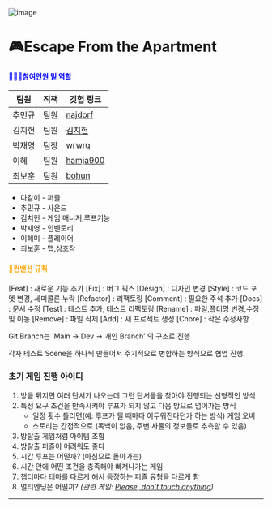 ![image](https://github.com/iou-bohun/ProjectEscape/assets/56661597/e82391e7-a419-4289-86a2-c23d15206353)


# 🎮Escape From the Apartment
#### <span style="color:blue"> 🧑‍🤝‍🧑참여인원 밑 역할 </span>
|팀원|직책|깃헙 링크|
|------|---|---|
|추민규|팀원|[najdorf](https://github.com/cn7249)|
|김치헌|팀원|[김치헌](https://github.com/choneyKim)|
|박재영|팀장|[wrwrq](https://github.com/wrwrq)|
|이혜|팀원|[hamja900](https://github.com/hamja900)|
|최보훈|팀원|[bohun](https://github.com/iou-bohun)|

* 다같이 - 퍼즐
* 추민규 - 사운드
* 김치헌 - 게임 매니저,루프기능
* 박재영 - 인벤토리
* 이혜미 - 플레이어
* 최보훈 - 맵,상호작
#### <span style="color:orange"> 📝컨밴션 규칙 </span>

[Feat] : 새로운 기능 추가
[Fix] : 버그 픽스
[Design] : 디자인 변경
[Style] : 코드 포멧 변경, 세미콜론 누락
[Refactor] : 리팩토링
[Comment] : 필요한 주석 추가
[Docs] : 문서 수정
[Test] : 테스트 추가, 테스트 리팩토링
[Rename] : 파일,폴더명 변경,수정 및 이동
[Remove] : 파일 삭제
[Add] : 새 프로젝트 생성
[Chore] : 작은 수정사항

Git Branch는 ‘Main -> Dev -> 개인 Branch’ 의 구조로 진행

각자 테스트 Scene을 하나씩 만들어서 주기적으로 병합하는 방식으로 협업 진행.

### 초기 게임 진행 아이디
1. 방을 뒤지면 여러 단서가 나오는데 그런 단서들을 찾아야 진행되는 선형적인 방식
2. 특정 요구 조건을 만족시켜야 루프가 되지 않고 다음 방으로 넘어가는 방식
    - 일정 횟수 틀리면(예: 루프가 될 때마다 어두워진다던가 하는 방식) 게임 오버
    - 스토리는 간접적으로 (독백이 없음, 주변 사물의 정보들로 추측할 수 있음)
3. 방탈출 게임처럼 아이템 조합
4. 방탈출 퍼즐이 어려워도 좋다
5. 시간 루프는 어떨까? (아침으로 돌아가는)
6. 시간 안에 어떤 조건을 충족해야 빠져나가는 게임
7. 챕터마다 테마를 다르게 해서 등장하는 퍼즐 유형을 다르게 함
8. 멀티엔딩은 어떨까? *(관련 게임: [Please, don’t touch anything](https://store.steampowered.com/app/354240/Please_Dont_Touch_Anything/))*

-------------------
